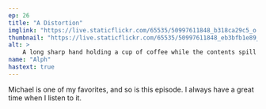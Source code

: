 ```yaml
---
ep: 26
title: "A Distortion"
imglink: "https://live.staticflickr.com/65535/50997611848_b318ca29c5_o.jpg"
thumbnail: "https://live.staticflickr.com/65535/50997611848_eb3bfb1e89_q.jpg"
alt: >
    A long sharp hand holding a cup of coffee while the contents spill to the ground
name: "Alph"
hastext: true
---
```

Michael is one of my favorites, and so is this episode. I always have a great time when I listen to it. 